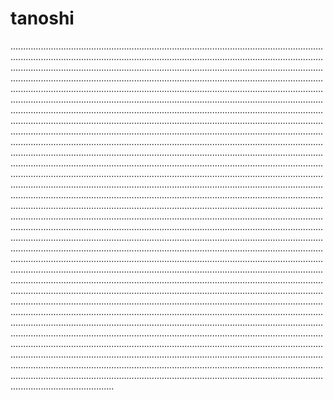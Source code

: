 # tanoshi
.........................................................................................................................................................................................................................................................................................................................................................................................................................................................................................................................................................................................................................................................................................................................................................................................................................................................................................................................................................................................................................................................................................................................................................................................................................................................................................................................................................................................................................................................................................................................................................................................................................................................................................................................................................................................................................................................................................................................................................................................................................................................................................................................................................................................................................................................................................................................................................................................................................................................................................................................................................................................................................................................................................................................................................................................................................................................................................................................................................................................................................................................................................................................................................................................................................................................................................................................................................................................................................................................................................................................................................................................................................................................................................................................................................................................................................................................................................................................................................................................................................................................................................................................................................................